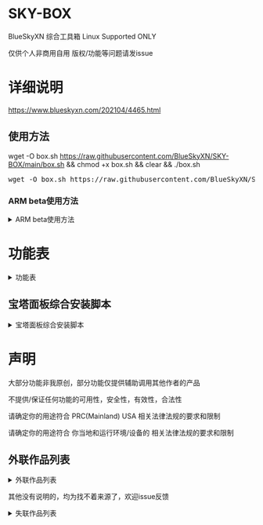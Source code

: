 # SKY-BOX
BlueSkyXN  综合工具箱 Linux Supported ONLY

仅供个人非商用自用 版权/功能等问题请发issue
# 详细说明
https://www.blueskyxn.com/202104/4465.html

## 使用方法

wget -O box.sh https://raw.githubusercontent.com/BlueSkyXN/SKY-BOX/main/box.sh && chmod +x box.sh && clear && ./box.sh

<pre>wget -O box.sh https://raw.githubusercontent.com/BlueSkyXN/SKY-BOX/main/box.sh && chmod +x box.sh && clear && ./box.sh</pre>

### ARM beta使用方法
<details><summary>ARM beta使用方法</summary>
wget -O box.sh https://raw.githubusercontent.com/BlueSkyXN/SKY-BOX/main/armbox.sh && chmod +x box.sh && clear && ./box.sh

<pre>wget -O box.sh https://raw.githubusercontent.com/BlueSkyXN/SKY-BOX/main/armbox.sh && chmod +x box.sh && clear && ./box.sh</pre>
</details>

# 功能表

<details><summary>功能表</summary>

IPV.SH ipv4/6优先级调整一键脚本·下载

IPT.SH iptable一键脚本

SpeedTest-Linux 下载

Rclone&Fclone·下载

ChangeSource Linux换源脚本·下载

Besttrace 路由追踪·下载

NEZHA.SH哪吒面板/探针·下载

获取本机IP

安装最新BBR内核·使用YUM·仅支持CentOS

启动BBR FQ算法

系统网络配置优化

Git 新版 安装·仅支持CentOS

宝塔面板 自动磁盘挂载工具

BBR一键管理脚本

SWAP一键安装/卸载脚本

Superbench 综合测试

MT.SH 流媒体解锁测试

Lemonbench 综合测试

UNIXbench 综合测试

三网Speedtest测速

Memorytest 内存压力测试

Route-trace 路由追踪测试

YABS LINUX综合测试

Disk Test 硬盘&系统综合测试

TubeCheck Google/Youtube CDN分配节点测试

MTP&TLS 一键脚本

Rclone官方一键安装脚本

Aria2 最强安装与管理脚本

甲骨文ARM U20 DD Debian 10

宝塔面板综合安装脚本

</details>
  
## 宝塔面板综合安装脚本
<details><summary>宝塔面板综合安装脚本</summary>
  
宝塔面板 官方版 v7.5.2

CentOS

Ubuntu&Deepin

Python3通用版

升级与更新

宝塔面板 Hostcli 净化版 v7.4.5

一键安装·Centos

一键转移/升级

宝塔面板 Fenhao 开心版 v7.5.2

CentOS

Ubuntu&Deepin

Python3通用版

升级与更新

</details>

# 声明

大部分功能非我原创，部分功能仅提供辅助调用其他作者的产品

不提供/保证任何功能的可用性，安全性，有效性，合法性

请确定你的用途符合 PRC(Mainland) USA 相关法律法规的要求和限制

请确定你的用途符合 你当地和运行环境/设备的 相关法律法规的要求和限制

## 外联作品列表
<details><summary>外联作品列表</summary>
外联作品包括但不限于

Rclone魔改 https://hostloc.com/thread-612579-1-1.html

Rclone https://rclone.org

Fclone https://github.com/mawaya/rclone

宝塔 https://www.bt.cn

HostCli https://www.hostcli.com

Fenhao https://fenhao.me

Aria2 https://github.com/P3TERX/aria2.sh

Fio-bench https://github.com/amefs/fio-bench

DiskTest https://github.com/Aniverse/A

TubeCheck https://github.com/sjlleo/TubeCheck

Nezha https://github.com/naiba/nezha

Unixbench https://teddysun.com/245.html

IPT https://github.com/arloor/iptablesUtils

MT https://github.com/CoiaPrant/MediaUnlock_Test

Besttrace https://www.ipip.net

BBR管理脚本/TCPSH https://blog.ylx.me/archives/783.html

YABS https://github.com/masonr/yet-another-bench-script

SuperBench https://www.oldking.net/350.html

Route-trace https://github.com/BlueSkyXN/Route-trace

YUM-GIT https://github.com/BlueSkyXN/Yum-Git

BBRSH https://github.com/BlueSkyXN/ChangeSource/blob/master/bbr.sh

IPV https://github.com/BlueSkyXN/ChangeSource/blob/master/ipv.sh

Debian Network Reinstall https://github.com/bohanyang/debi

MTPTLS https://github.com/sunpma/mtp

Memorytest https://github.com/FunctionClub/Memtester

Superspeed https://github.com/ernisn/superspeed

</details>

其他没有说明的，均为找不着来源了，欢迎issue反馈
<details><summary>失联作品列表</summary>
失联作品包括但不限于
swap.sh 

changesource.sh
</details>
